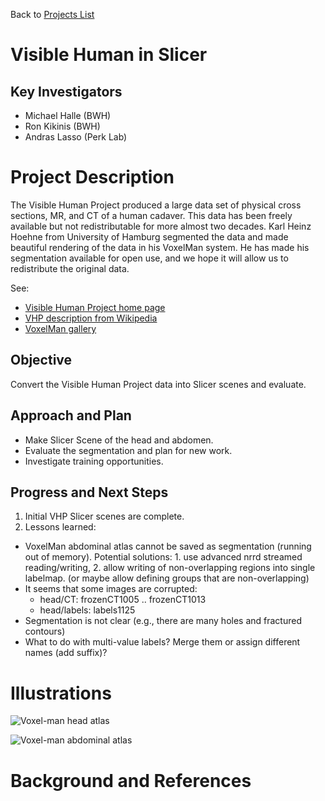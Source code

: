 Back to [Projects List](../../README.md#ProjectsList)

# Visible Human in Slicer

## Key Investigators

- Michael Halle (BWH)
- Ron Kikinis (BWH)
- Andras Lasso (Perk Lab)


# Project Description

The Visible Human Project produced a large data set of physical cross sections, MR, and CT of a human cadaver.
This data has been freely available but not redistributable for more almost two decades. Karl Heinz Hoehne from University of Hamburg
segmented the data and made beautiful rendering of the data in his VoxelMan system.  He has made his segmentation available for open use, and we hope it
will allow us to redistribute the original data.

See:
* [Visible Human Project home page](https://www.nlm.nih.gov/research/visible/visible_human.html)
* [VHP description from Wikipedia](https://en.wikipedia.org/wiki/Visible_Human_Project)
* [VoxelMan gallery](https://www.voxel-man.com/gallery/visible-human/)

## Objective

<!-- Describe here WHAT you would like to achieve (what you will have as end result). -->

Convert the Visible Human Project data into Slicer scenes and evaluate.


## Approach and Plan

<!-- Describe here HOW you would like to achieve the objectives stated above. -->

* Make Slicer Scene of the head and abdomen.
* Evaluate the segmentation and plan for new work.
* Investigate training opportunities.

## Progress and Next Steps

1. Initial VHP Slicer scenes are complete.
2. Lessons learned:
  - VoxelMan abdominal atlas cannot be saved as segmentation (running out of memory). Potential solutions: 1. use advanced nrrd streamed reading/writing, 2. allow writing of non-overlapping regions into single labelmap. (or maybe allow defining groups that are non-overlapping)
  - It seems that some images are corrupted:
    - head/CT: frozenCT1005 .. frozenCT1013
    - head/labels: labels1125
  - Segmentation is not clear (e.g., there are many holes and fractured contours)
  - What to do with multi-value labels? Merge them or assign different names (add suffix)?

# Illustrations

![Voxel-man head atlas](Head.jpg)

![Voxel-man abdominal atlas](InnerOrgans.jpg)

# Background and References

<!-- If you developed any software, include link to the source code repository. If possible, also add links to sample data, and to any relevant publications. -->
